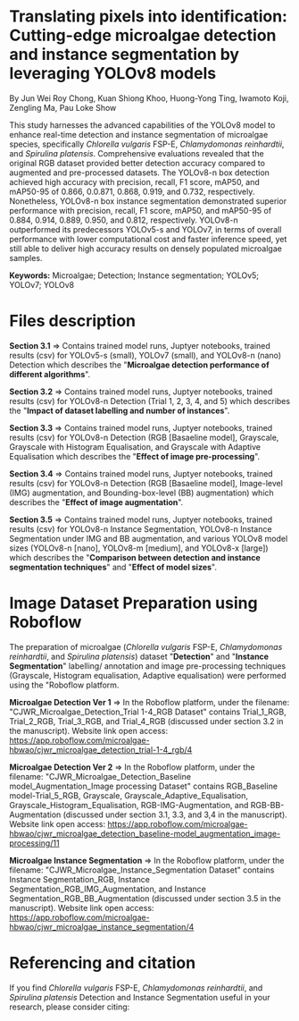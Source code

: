 # Translating pixels into identification: Cutting-edge microalgae detection and instance segmentation by leveraging YOLOv8 models 
By Jun Wei Roy Chong, Kuan Shiong Khoo, Huong-Yong Ting, Iwamoto Koji, Zengling Ma, Pau Loke Show

This study harnesses the advanced capabilities of the YOLOv8 model to enhance real-time detection and instance segmentation of microalgae species, specifically _Chlorella vulgaris_ FSP-E, _Chlamydomonas reinhardtii_, and _Spirulina platensis_. Comprehensive evaluations revealed that the original RGB dataset provided better detection accuracy compared to augmented and pre-processed datasets. The YOLOv8-n box detection achieved high accuracy with precision, recall, F1 score, mAP50, and mAP50-95 of 0.866, 0.0.871, 0.868, 0.919, and 0.732, respectively. Nonetheless, YOLOv8-n box instance segmentation demonstrated superior performance with precision, recall, F1 score, mAP50, and mAP50-95 of 0.884, 0.914, 0.889, 0.950, and 0.812, respectively. YOLOv8-n outperformed its predecessors YOLOv5-s and YOLOv7, in terms of overall performance with lower computational cost and faster inference speed, yet still able to deliver high accuracy results on densely populated microalgae samples. 

**Keywords:** Microalgae; Detection; Instance segmentation; YOLOv5; YOLOv7; YOLOv8

# Files description

**Section 3.1** => Contains trained model runs, Juptyer notebooks, trained results (csv) for YOLOv5-s (small), YOLOv7 (small), and YOLOv8-n (nano) Detection which describes the "**Microalgae detection performance of different algorithms**".

**Section 3.2** => Contains trained model runs, Juptyer notebooks, trained results (csv) for YOLOv8-n Detection (Trial 1, 2, 3, 4, and 5) which describes the "**Impact of dataset labelling and number of instances**".

**Section 3.3** => Contains trained model runs, Juptyer notebooks, trained results (csv) for YOLOv8-n Detection (RGB [Basaeline model], Grayscale, Grayscale with Histogram Equalisation, and Grayscale with Adaptive Equalisation which describes the "**Effect of image pre-processing**".

**Section 3.4** => Contains trained model runs, Juptyer notebooks, trained results (csv) for YOLOv8-n Detection (RGB [Basaeline model], Image-level (IMG) augmentation, and Bounding-box-level (BB) augmentation) which describes the "**Effect of image augmentation**".

**Section 3.5** => Contains trained model runs, Juptyer notebooks, trained results (csv) for YOLOv8-n Instance Segmentation, YOLOv8-n Instance Segmentation under IMG and BB augmentation, and various YOLOv8 model sizes (YOLOv8-n [nano], YOLOv8-m [medium], and YOLOv8-x [large]) which describes the "**Comparison between detection and instance segmentation techniques**" and "**Effect of model sizes**".

# Image Dataset Preparation using Roboflow
The preparation of microalgae (_Chlorella vulgaris_ FSP-E, _Chlamydomonas reinhardtii_, and _Spirulina platensis_) dataset "**Detection**" and "**Instance Segmentation**" labelling/ annotation and image pre-processing techniques (Grayscale, Histogram equalisation, Adaptive equalisation) were performed using the "Roboflow platform. 

**Microalgae Detection Ver 1** => In the Roboflow platform, under the filename: "CJWR_Microalgae_Detection_Trial 1-4_RGB Dataset" contains Trial_1_RGB, Trial_2_RGB, Trial_3_RGB, and Trial_4_RGB (discussed under section 3.2 in the manuscript). Website link open access: https://app.roboflow.com/microalgae-hbwao/cjwr_microalgae_detection_trial-1-4_rgb/4

**Microalgae Detection Ver 2** => In the Roboflow platform, under the filename: "CJWR_Microalgae_Detection_Baseline model_Augmentation_Image processing Dataset" contains RGB_Baseline model-Trial_5_RGB, Grayscale, Grayscale_Adaptive_Equalisation, Grayscale_Histogram_Equalisation, RGB-IMG-Augmentation, and RGB-BB-Augmentation (discussed under section 3.1, 3.3, and 3,4 in the manuscript). Website link open access: https://app.roboflow.com/microalgae-hbwao/cjwr_microalgae_detection_baseline-model_augmentation_image-processing/11

**Microalgae Instance Segmentation** => In the Roboflow platform, under the filename: "CJWR_Microalgae_Instance_Segmentation Dataset" contains Instance Segmentation_RGB, Instance Segmentation_RGB_IMG_Augmentation, and Instance Segmentation_RGB_BB_Augmentation (discussed under section 3.5 in the manuscript). Website link open access: https://app.roboflow.com/microalgae-hbwao/cjwr_microalgae_instance_segmentation/4

# Referencing and citation
If you find _Chlorella vulgaris_ FSP-E, _Chlamydomonas reinhardtii_, and _Spirulina platensis_ Detection and Instance Segmentation useful in your research, please consider citing:
